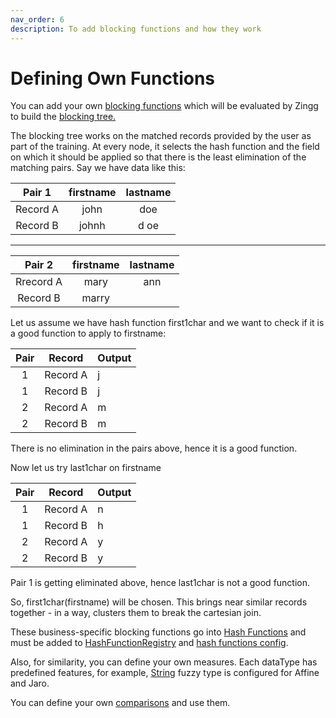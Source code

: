 ```yaml
---
nav_order: 6
description: To add blocking functions and how they work
---
```


# Defining Own Functions

You can add your own [blocking functions](https://github.com/zinggAI/zingg/tree/main/core/src/main/java/zingg/hash) which will be evaluated by Zingg to build the [blocking tree.](../zModels.md)

The blocking tree works on the matched records provided by the user as part of the training. At every node, it selects the hash function and the field on which it should be applied so that there is the least elimination of the matching pairs. Say we have data like this:

|  Pair 1  | firstname | lastname |
| :------: | :-------: | :------: |
| Record A |    john   |    doe   |
| Record B |   johnh   |   d oe   |

****

|   Pair 2  | firstname | lastname |
| :-------: | :-------: | :------: |
| Rrecord A |    mary   |    ann   |
|  Record B |   marry   |          |



Let us assume we have hash function first1char and we want to check if it is a good function to apply to firstname:

| Pair |  Record  | Output |
| :--: | :------: | ------ |
|   1  | Record A | j      |
|   1  | Record B | j      |
|   2  | Record A | m      |
|   2  | Record B | m      |

There is no elimination in the pairs above, hence it is a good function.



Now let us try last1char on firstname

| Pair |  Record  | Output |
| :--: | :------: | ------ |
|   1  | Record A | n      |
|   1  | Record B | h      |
|   2  | Record A | y      |
|   2  | Record B | y      |

Pair 1 is getting eliminated above, hence last1char is not a good function.&#x20;

So, first1char(firstname) will be chosen. This brings near similar records together - in a way, clusters them to break the cartesian join.

These business-specific blocking functions go into [Hash Functions](https://github.com/zinggAI/zingg/tree/main/core/src/main/java/zingg/hash) and must be added to [HashFunctionRegistry](../../core/src/main/java/zingg/hash/HashFunctionRegistry.java) and [hash functions config](../../core/src/main/resources/hashFunctions.json).

Also, for similarity, you can define your own measures. Each dataType has predefined features, for example, [String](../../core/src/main/java/zingg/feature/StringFeature.java) fuzzy type is configured for Affine and Jaro.

You can define your own [comparisons](https://github.com/zinggAI/zingg/tree/main/core/src/main/java/zingg/similarity/function) and use them.
